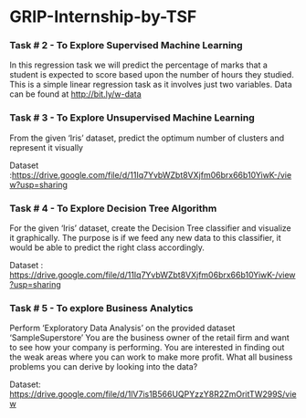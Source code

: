 # GRIP-Internship-by-TSF

### Task # 2 - To Explore Supervised Machine Learning

In this regression task we will predict the percentage of
marks that a student is expected to score based upon the
number of hours they studied. This is a simple linear
regression task as it involves just two variables.
Data can be found at http://bit.ly/w-data


### Task # 3 - To Explore Unsupervised Machine Learning

From the given ‘Iris’ dataset, predict the optimum number of
clusters and represent it visually

Dataset :https://drive.google.com/file/d/11Iq7YvbWZbt8VXjfm06brx66b10YiwK-/view?usp=sharing




### Task # 4 - To Explore Decision Tree Algorithm

For the given ‘Iris’ dataset, create the Decision Tree classifier and
visualize it graphically. The purpose is if we feed any new data to this
classifier, it would be able to predict the right class accordingly.

Dataset : https://drive.google.com/file/d/11Iq7YvbWZbt8VXjfm06brx66b10YiwK-/view?usp=sharing





### Task # 5 - To explore Business Analytics

Perform ‘Exploratory Data Analysis’ on the provided dataset ‘SampleSuperstore’
You are the business owner of the retail firm and want to see
how your company is performing. You are interested in finding
out the weak areas where you can work to make more profit.
What all business problems you can derive by looking into the
data?

Dataset: https://drive.google.com/file/d/1lV7is1B566UQPYzzY8R2ZmOritTW299S/view
